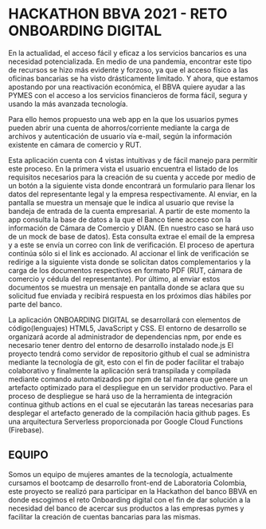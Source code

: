 # HACKATHON BBVA 2021 - RETO ONBOARDING DIGITAL

En la actualidad, el acceso fácil y eficaz a los servicios bancarios es una necesidad potencializada. En medio de una pandemia, encontrar este tipo de recursos se hizo más evidente y forzoso, ya que el acceso físico a las oficinas bancarias se ha visto drásticamente limitado. Y ahora, que estamos apostando por una reactivación económica, el BBVA quiere ayudar a las PYMES con el acceso a los servicios financieros de forma fácil, segura y usando la más avanzada tecnología.

Para ello hemos propuesto una web app en la que los usuarios pymes pueden abrir una cuenta de ahorros/corriente mediante la carga de archivos y autenticación de usuario vía e-mail, según la información existente en cámara de comercio y RUT.

Esta aplicación cuenta con 4 vistas intuitivas y de fácil manejo para permitir este proceso. En la primera vista el usuario encuentra el listado de los requisitos necesarios para la creación de su cuenta y accede por medio de un botón a la siguiente vista donde encontrará un formulario para llenar los datos del representante legal y la empresa respectivamente. Al enviar, en la pantalla se muestra un mensaje que le indica al usuario que revise la bandeja de entrada de la cuenta empresarial. A partir de este momento la app consulta la base de datos a la que el Banco tiene acceso con la información de Cámara de Comercio y DIAN. (En nuestro caso se hará uso de un mock de base de datos). Esta consulta extrae el email de la empresa y a este se envía un correo con link de verificación. El proceso de apertura continúa sólo si el link es accionado. Al accionar el link de verificación se redirige a la siguiente vista donde se solicitan datos complementarios y la carga de los documentos respectivos en formato PDF (RUT, cámara de comercio y cédula del representante). Por último, al enviar estos documentos se muestra un mensaje en pantalla donde se aclara que su solicitud fue enviada y recibirá respuesta en los próximos días hábiles por parte del banco. 

La aplicación ONBOARDING DIGITAL se desarrollará con elementos de código(lenguajes) HTML5, JavaScript y CSS. El entorno de desarrollo se organizará acorde al administrador de dependencias npm, por ende es necesario tener dentro del entorno de desarrollo instalado node.js El proyecto tendrá como servidor de repositorio github el cual se administra mediante la tecnología de git, esto con el fin de poder facilitar el trabajo colaborativo y finalmente la aplicación será transpilada y compilada mediante comando automatizados por npm de tal manera que genere un artefacto optimizado para el despliegue en un servidor productivo. Para el proceso de despliegue se hará uso de la herramienta de integración continua github actions en el cual se ejecutarán las tareas necesarias para desplegar el artefacto generado de la compilación hacia github pages. Es una arquitectura Serverless proporcionada por Google Cloud Functions (Firebase).

## EQUIPO <PROTOLABORATORIANS>

Somos un equipo de mujeres amantes de la tecnología, actualmente cursamos el bootcamp de desarrollo front-end de Laboratoria Colombia, este proyecto se realizó para participar en la Hackathon del banco BBVA en donde escogimos el reto Onboarding digital con el fin de dar solución a la necesidad del banco de acercar sus productos a las empresas pymes y facilitar la creación de cuentas bancarias para las mismas.

